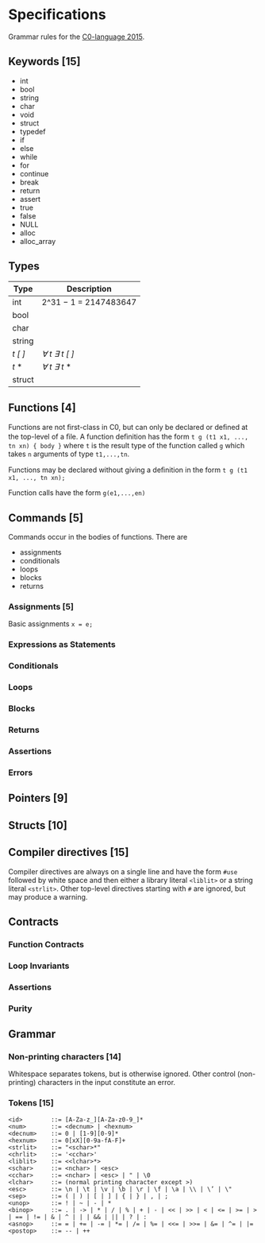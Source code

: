# Specifications
Grammar rules for the [C0-language 2015](c0-reference.pdf).

## Keywords [15]
* int 
* bool 
* string 
* char 
* void 
* struct 
* typedef 
* if 
* else 
* while 
* for 
* continue 
* break 
* return 
* assert 
* true 
* false 
* NULL 
* alloc 
* alloc_array

## Types
| Type      | Description
| -         | -
| int       | 2^31 − 1 = 2147483647
| bool      |
| char      |
| string    |
| *t [ ]*   | *∀ t ∃ t [ ]*
| *t* *     | *∀ t ∃ t* *
| struct    |

## Functions [4]
Functions are not ﬁrst-class in C0, but can only be declared or deﬁned at the top-level of a ﬁle. A function deﬁnition has the form `t g (t1 x1, ..., tn xn) { body }`
where `t` is the result type of the function called `g` which takes `n` arguments of type `t1,...,tn`.

Functions may be declared without giving a deﬁnition in the form
`t g (t1 x1, ..., tn xn);`

Function calls have the form `g(e1,...,en)`

## Commands [5]
Commands occur in the bodies of functions. There are
* assignments
* conditionals
* loops 
* blocks
* returns

### Assignments [5]
Basic assignments `x = e;`

### Expressions as Statements

### Conditionals

### Loops

### Blocks

### Returns

### Assertions

### Errors


## Pointers [9]

## Structs [10]

## Compiler directives [15]
Compiler directives are always on a single line and have the form `#use` followed by white space and then either a library literal `<liblit>` or a string literal `<strlit>`. Other top-level directives starting with `#` are ignored, but may produce a warning. 

## Contracts

### Function Contracts

### Loop Invariants

### Assertions

### Purity

## Grammar

### Non-printing characters [14]
Whitespace separates tokens, but is otherwise ignored. Other control (non-printing) characters in the input constitute an error.

### Tokens [15]
```
<id>        ::= [A-Za-z_][A-Za-z0-9_]*
<num>       ::= <decnum> | <hexnum>
<decnum>    ::= 0 | [1-9][0-9]*
<hexnum>    ::= 0[xX][0-9a-fA-F]+
<strlit>    ::= "<schar>*" 
<chrlit>    ::= '<cchar>'
<liblit>    ::= <<lchar>*>
<schar>     ::= <nchar> | <esc>
<cchar>     ::= <nchar> | <esc> | " | \0 
<lchar>     ::= (normal printing character except >) 
<esc>       ::= \n | \t | \v | \b | \r | \f | \a | \\ | \’ | \"
<sep>       ::= ( | ) | [ | ] | { | } | , | ; 
<unop>      ::= ! | ~ | - | * 
<binop>     ::= . | -> | * | / | % | + | - | << | >> | < | <= | >= | > | == | != | & | ^ | | | && | || | ? | : 
<asnop>     ::= = | += | -= | *= | /= | %= | <<= | >>= | &= | ^= | |= 
<postop>    ::= -- | ++
```